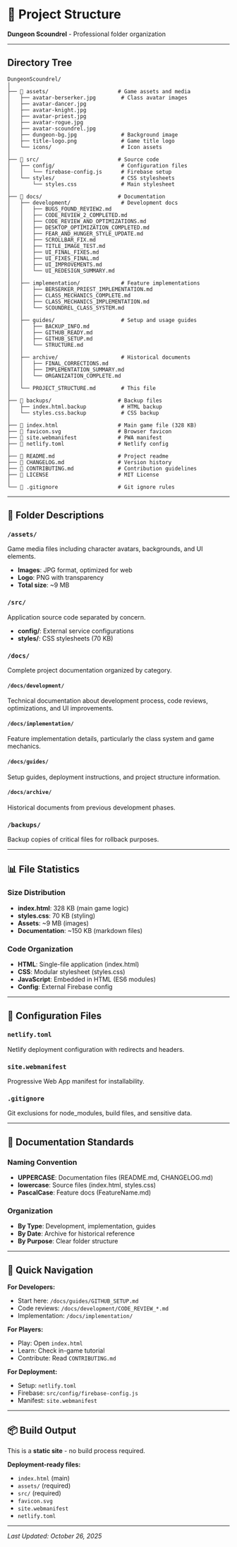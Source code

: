 # 📁 Project Structure

**Dungeon Scoundrel** - Professional folder organization

---

## Directory Tree

```
DungeonScoundrel/
│
├── 📁 assets/                      # Game assets and media
│   ├── avatar-berserker.jpg        # Class avatar images
│   ├── avatar-dancer.jpg
│   ├── avatar-knight.jpg
│   ├── avatar-priest.jpg
│   ├── avatar-rogue.jpg
│   ├── avatar-scoundrel.jpg
│   ├── dungeon-bg.jpg              # Background image
│   ├── title-logo.png              # Game title logo
│   └── icons/                      # Icon assets
│
├── 📁 src/                         # Source code
│   ├── config/                     # Configuration files
│   │   └── firebase-config.js      # Firebase setup
│   └── styles/                     # CSS stylesheets
│       └── styles.css              # Main stylesheet
│
├── 📁 docs/                        # Documentation
│   ├── development/                # Development docs
│   │   ├── BUGS_FOUND_REVIEW2.md
│   │   ├── CODE_REVIEW_2_COMPLETED.md
│   │   ├── CODE_REVIEW_AND_OPTIMIZATIONS.md
│   │   ├── DESKTOP_OPTIMIZATION_COMPLETED.md
│   │   ├── FEAR_AND_HUNGER_STYLE_UPDATE.md
│   │   ├── SCROLLBAR_FIX.md
│   │   ├── TITLE_IMAGE_TEST.md
│   │   ├── UI_FINAL_FIXES.md
│   │   ├── UI_FIXES_FINAL.md
│   │   ├── UI_IMPROVEMENTS.md
│   │   └── UI_REDESIGN_SUMMARY.md
│   │
│   ├── implementation/             # Feature implementations
│   │   ├── BERSERKER_PRIEST_IMPLEMENTATION.md
│   │   ├── CLASS_MECHANICS_COMPLETE.md
│   │   ├── CLASS_MECHANICS_IMPLEMENTATION.md
│   │   └── SCOUNDREL_CLASS_SYSTEM.md
│   │
│   ├── guides/                     # Setup and usage guides
│   │   ├── BACKUP_INFO.md
│   │   ├── GITHUB_READY.md
│   │   ├── GITHUB_SETUP.md
│   │   └── STRUCTURE.md
│   │
│   ├── archive/                    # Historical documents
│   │   ├── FINAL_CORRECTIONS.md
│   │   ├── IMPLEMENTATION_SUMMARY.md
│   │   └── ORGANIZATION_COMPLETE.md
│   │
│   └── PROJECT_STRUCTURE.md        # This file
│
├── 📁 backups/                     # Backup files
│   ├── index.html.backup           # HTML backup
│   └── styles.css.backup           # CSS backup
│
├── 📄 index.html                   # Main game file (328 KB)
├── 📄 favicon.svg                  # Browser favicon
├── 📄 site.webmanifest             # PWA manifest
├── 📄 netlify.toml                 # Netlify config
│
├── 📄 README.md                    # Project readme
├── 📄 CHANGELOG.md                 # Version history
├── 📄 CONTRIBUTING.md              # Contribution guidelines
├── 📄 LICENSE                      # MIT License
│
└── 📄 .gitignore                   # Git ignore rules

```

---

## 📂 Folder Descriptions

### `/assets/`
Game media files including character avatars, backgrounds, and UI elements.
- **Images**: JPG format, optimized for web
- **Logo**: PNG with transparency
- **Total size**: ~9 MB

### `/src/`
Application source code separated by concern.
- **config/**: External service configurations
- **styles/**: CSS stylesheets (70 KB)

### `/docs/`
Complete project documentation organized by category.

#### `/docs/development/`
Technical documentation about development process, code reviews, optimizations, and UI improvements.

#### `/docs/implementation/`
Feature implementation details, particularly the class system and game mechanics.

#### `/docs/guides/`
Setup guides, deployment instructions, and project structure information.

#### `/docs/archive/`
Historical documents from previous development phases.

### `/backups/`
Backup copies of critical files for rollback purposes.

---

## 📊 File Statistics

### Size Distribution
- **index.html**: 328 KB (main game logic)
- **styles.css**: 70 KB (styling)
- **Assets**: ~9 MB (images)
- **Documentation**: ~150 KB (markdown files)

### Code Organization
- **HTML**: Single-file application (index.html)
- **CSS**: Modular stylesheet (styles.css)
- **JavaScript**: Embedded in HTML (ES6 modules)
- **Config**: External Firebase config

---

## 🔧 Configuration Files

### `netlify.toml`
Netlify deployment configuration with redirects and headers.

### `site.webmanifest`
Progressive Web App manifest for installability.

### `.gitignore`
Git exclusions for node_modules, build files, and sensitive data.

---

## 📝 Documentation Standards

### Naming Convention
- **UPPERCASE**: Documentation files (README.md, CHANGELOG.md)
- **lowercase**: Source files (index.html, styles.css)
- **PascalCase**: Feature docs (FeatureName.md)

### Organization
- **By Type**: Development, implementation, guides
- **By Date**: Archive for historical reference
- **By Purpose**: Clear folder structure

---

## 🚀 Quick Navigation

**For Developers:**
- Start here: `/docs/guides/GITHUB_SETUP.md`
- Code reviews: `/docs/development/CODE_REVIEW_*.md`
- Implementation: `/docs/implementation/`

**For Players:**
- Play: Open `index.html`
- Learn: Check in-game tutorial
- Contribute: Read `CONTRIBUTING.md`

**For Deployment:**
- Setup: `netlify.toml`
- Firebase: `src/config/firebase-config.js`
- Manifest: `site.webmanifest`

---

## 📦 Build Output

This is a **static site** - no build process required.

**Deployment-ready files:**
- `index.html` (main)
- `assets/` (required)
- `src/` (required)
- `favicon.svg`
- `site.webmanifest`
- `netlify.toml`

---

*Last Updated: October 26, 2025*
